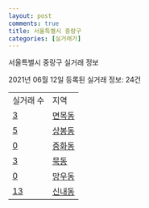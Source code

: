 ```yaml
---
layout: post
comments: true
title: 서울특별시 중랑구
categories: [실거래가]
---
```


서울특별시 중랑구 실거래 정보

2021년 06월 12일 등록된 실거래 정보: 24건


<table>
  <tr>
    <td>실거래 수</td>
    <td>지역</td>
  </tr>

  
  <tr>
    <td><a href="1126010100.html">3</a></td>
    <td><a href="1126010100.html">면목동</a></td>
  </tr>
    

  <tr>
    <td><a href="1126010200.html">5</a></td>
    <td><a href="1126010200.html">상봉동</a></td>
  </tr>
    

  <tr>
    <td><a href="1126010300.html">0</a></td>
    <td><a href="1126010300.html">중화동</a></td>
  </tr>
    

  <tr>
    <td><a href="1126010400.html">3</a></td>
    <td><a href="1126010400.html">묵동</a></td>
  </tr>
    

  <tr>
    <td><a href="1126010500.html">0</a></td>
    <td><a href="1126010500.html">망우동</a></td>
  </tr>
    

  <tr>
    <td><a href="1126010600.html">13</a></td>
    <td><a href="1126010600.html">신내동</a></td>
  </tr>
    


</table>
    